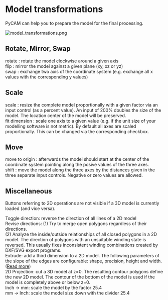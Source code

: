 Model transformations
=====================

PyCAM can help you to prepare the model for the final processing.

![](model_transformations.png "model_transformations.png")

Rotate, Mirror, Swap
--------------------

rotate : rotate the model clockwise around a given axis\
flip : mirror the model against a given plane (xy, xz or yz)\
swap : exchange two axis of the coordinate system (e.g. exchange all x values with the corresponding y values)

Scale
-----

scale : resize the complete model proportionally with a given factor via an input control (as a percent value). An input of 200% doubles the size of the model. The location center of the model will be preserved.\
fit dimension : scale one axis to a given value (e.g. if the unit size of your modelling software is not metric). By default all axes are scaled proportionally. This can be changed via the corresponding checkbox.

Move
----

move to origin : afterwards the model should start at the center of the coordinate system pointing along the posive values of the three axes.\
shift : move the model along the three axes by the distances given in the three separate input controls. Negative or zero values are allowed.

Miscellaneous
-------------

Buttons referring to 2D operations are not visible if a 3D model is
currently loaded (and vice versa).

Toggle direction: reverse the direction of all lines of a 2D model\
Revise directions: (1) Try to merge open polygons regardless of their directions.\
(2) Analyze the inside/outside relationships of all closed polygons in a 2D model. The direction of polygons with an unsuitable winding state is reversed. This usually fixes inconsistent winding combinations created by DXF/SVG export programs.\
Extrude: add a third dimension to a 2D model. The following parameters of the slope of the edges are configurable: shape, precision, height and width. ([Read more](http://fab.senselab.org/node/227))\
2D Projection: cut a 3D model at z=0. The resulting contour polygons define the new 2D model. The contour of the bottom of the model is used if the model is completely above or below z=0.\
Inch -&gt; mm: scale the model by the factor 25.4\
mm -&gt; Inch: scale the model size down with the divider 25.4
